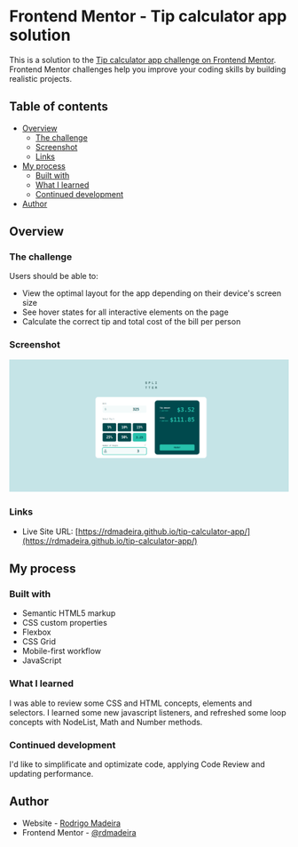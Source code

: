 # Frontend Mentor - Tip calculator app solution

This is a solution to the [Tip calculator app challenge on Frontend Mentor](https://www.frontendmentor.io/challenges/tip-calculator-app-ugJNGbJUX). Frontend Mentor challenges help you improve your coding skills by building realistic projects.

## Table of contents

- [Overview](#overview)
  - [The challenge](#the-challenge)
  - [Screenshot](#screenshot)
  - [Links](#links)
- [My process](#my-process)
  - [Built with](#built-with)
  - [What I learned](#what-i-learned)
  - [Continued development](#continued-development)
- [Author](#author)



## Overview

### The challenge

Users should be able to:

- View the optimal layout for the app depending on their device's screen size
- See hover states for all interactive elements on the page
- Calculate the correct tip and total cost of the bill per person

### Screenshot

![](./screen-shot.png)


### Links

- Live Site URL: [https://rdmadeira.github.io/tip-calculator-app/](https://rdmadeira.github.io/tip-calculator-app/)

## My process

### Built with

- Semantic HTML5 markup
- CSS custom properties
- Flexbox
- CSS Grid
- Mobile-first workflow
- JavaScript


### What I learned

I was able to review some CSS and HTML concepts, elements and selectors. I learned some new javascript listeners, and refreshed some loop concepts with NodeList, Math and Number methods.



### Continued development

I'd like to simplificate and optimizate code, applying Code Review and updating performance.


## Author

- Website - [Rodrigo Madeira](https://www.your-site.com)
- Frontend Mentor - [@rdmadeira](https://www.frontendmentor.io/profile/rdmadeira)
